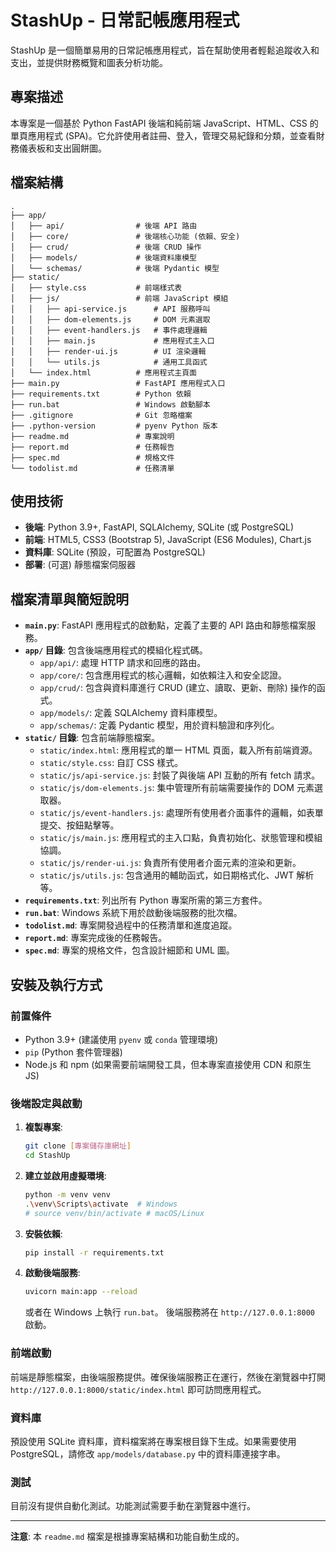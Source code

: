# StashUp - 日常記帳應用程式

StashUp 是一個簡單易用的日常記帳應用程式，旨在幫助使用者輕鬆追蹤收入和支出，並提供財務概覽和圖表分析功能。

## 專案描述

本專案是一個基於 Python FastAPI 後端和純前端 JavaScript、HTML、CSS 的單頁應用程式 (SPA)。它允許使用者註冊、登入，管理交易紀錄和分類，並查看財務儀表板和支出圓餅圖。

## 檔案結構

```
.
├── app/
│   ├── api/                # 後端 API 路由
│   ├── core/               # 後端核心功能 (依賴、安全)
│   ├── crud/               # 後端 CRUD 操作
│   ├── models/             # 後端資料庫模型
│   └── schemas/            # 後端 Pydantic 模型
├── static/
│   ├── style.css           # 前端樣式表
│   ├── js/                 # 前端 JavaScript 模組
│   │   ├── api-service.js      # API 服務呼叫
│   │   ├── dom-elements.js     # DOM 元素選取
│   │   ├── event-handlers.js   # 事件處理邏輯
│   │   ├── main.js             # 應用程式主入口
│   │   ├── render-ui.js        # UI 渲染邏輯
│   │   └── utils.js            # 通用工具函式
│   └── index.html          # 應用程式主頁面
├── main.py                 # FastAPI 應用程式入口
├── requirements.txt        # Python 依賴
├── run.bat                 # Windows 啟動腳本
├── .gitignore              # Git 忽略檔案
├── .python-version         # pyenv Python 版本
├── readme.md               # 專案說明
├── report.md               # 任務報告
├── spec.md                 # 規格文件
└── todolist.md             # 任務清單
```

## 使用技術

*   **後端**: Python 3.9+, FastAPI, SQLAlchemy, SQLite (或 PostgreSQL)
*   **前端**: HTML5, CSS3 (Bootstrap 5), JavaScript (ES6 Modules), Chart.js
*   **資料庫**: SQLite (預設，可配置為 PostgreSQL)
*   **部署**: (可選) 靜態檔案伺服器

## 檔案清單與簡短說明

*   **`main.py`**: FastAPI 應用程式的啟動點，定義了主要的 API 路由和靜態檔案服務。
*   **`app/` 目錄**: 包含後端應用程式的模組化程式碼。
    *   `app/api/`: 處理 HTTP 請求和回應的路由。
    *   `app/core/`: 包含應用程式的核心邏輯，如依賴注入和安全認證。
    *   `app/crud/`: 包含與資料庫進行 CRUD (建立、讀取、更新、刪除) 操作的函式。
    *   `app/models/`: 定義 SQLAlchemy 資料庫模型。
    *   `app/schemas/`: 定義 Pydantic 模型，用於資料驗證和序列化。
*   **`static/` 目錄**: 包含前端靜態檔案。
    *   `static/index.html`: 應用程式的單一 HTML 頁面，載入所有前端資源。
    *   `static/style.css`: 自訂 CSS 樣式。
    *   `static/js/api-service.js`: 封裝了與後端 API 互動的所有 fetch 請求。
    *   `static/js/dom-elements.js`: 集中管理所有前端需要操作的 DOM 元素選取器。
    *   `static/js/event-handlers.js`: 處理所有使用者介面事件的邏輯，如表單提交、按鈕點擊等。
    *   `static/js/main.js`: 應用程式的主入口點，負責初始化、狀態管理和模組協調。
    *   `static/js/render-ui.js`: 負責所有使用者介面元素的渲染和更新。
    *   `static/js/utils.js`: 包含通用的輔助函式，如日期格式化、JWT 解析等。
*   **`requirements.txt`**: 列出所有 Python 專案所需的第三方套件。
*   **`run.bat`**: Windows 系統下用於啟動後端服務的批次檔。
*   **`todolist.md`**: 專案開發過程中的任務清單和進度追蹤。
*   **`report.md`**: 專案完成後的任務報告。
*   **`spec.md`**: 專案的規格文件，包含設計細節和 UML 圖。

## 安裝及執行方式

### 前置條件

*   Python 3.9+ (建議使用 `pyenv` 或 `conda` 管理環境)
*   `pip` (Python 套件管理器)
*   Node.js 和 npm (如果需要前端開發工具，但本專案直接使用 CDN 和原生 JS)

### 後端設定與啟動

1.  **複製專案**:
    ```bash
    git clone [專案儲存庫網址]
    cd StashUp
    ```
2.  **建立並啟用虛擬環境**:
    ```bash
    python -m venv venv
    .\venv\Scripts\activate  # Windows
    # source venv/bin/activate # macOS/Linux
    ```
3.  **安裝依賴**:
    ```bash
    pip install -r requirements.txt
    ```
4.  **啟動後端服務**:
    ```bash
    uvicorn main:app --reload
    ```
    或者在 Windows 上執行 `run.bat`。
    後端服務將在 `http://127.0.0.1:8000` 啟動。

### 前端啟動

前端是靜態檔案，由後端服務提供。確保後端服務正在運行，然後在瀏覽器中打開 `http://127.0.0.1:8000/static/index.html` 即可訪問應用程式。

### 資料庫

預設使用 SQLite 資料庫，資料檔案將在專案根目錄下生成。如果需要使用 PostgreSQL，請修改 `app/models/database.py` 中的資料庫連接字串。

### 測試

目前沒有提供自動化測試。功能測試需要手動在瀏覽器中進行。

---

**注意**: 本 `readme.md` 檔案是根據專案結構和功能自動生成的。